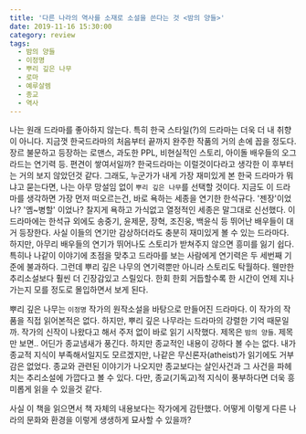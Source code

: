 ```yaml
---
title: '다른 나라의 역사를 소재로 소설을 쓴다는 것 <밤의 양들>'
date: 2019-11-16 15:30:00
category: review
tags:
  - 밤의 양들
  - 이정명
  - 뿌리 깊은 나무
  - 로마
  - 예루살렘
  - 종교
  - 역사
---
```


나는 원래 드라마를 좋아하지 않는다. 특히 한국 스타일(?)의 드라마는 더욱 더 내 취향이 아니다. 지금껏 한국드라마의 처음부터 끝까지 완주한 작품의 거의 손에 꼽을 정도다. 장르 불문하고 등장하는 로맨스, 과도한 PPL, 비현실적인 스토리, 아이돌 배우들의 오그라드는 연기력 등. 편견이 쌓여서일까? 한국드라마는 이럴것이다라고 생각한 이 후부터는 거의 보지 않았던것 같다. 그래도, 누군가가 내게 가장 재미있게 본 한국 드라마가 뭐냐고 묻는다면, 나는 아무 망설임 없이 `뿌리 깊은 나무`를 선택할 것이다. 지금도 이 드라마를 생각하면 가장 먼저 떠오르는건, 바로 욕하는 세종을 연기한 한석규다. '젠장'이었나? '옘~병할' 이었나? 찰지게 욕하고 가식없고 열정적인 세종은 말그대로 신선했다. 이 드라마에는 한석규 외에도 송중기, 윤제문, 장혁, 조진웅, 백윤식 등 뛰어난 배우들이 대거 등장한다. 사실 이들의 연기만 감상하더라도 충분히 재미있게 볼 수 있는 드라마다. 하지만, 아무리 배우들의 연기가 뛰어나도 스토리가 받쳐주지 않으면 흥미를 잃기 쉽다. 특히나 나같이 이야기에 초점을 맞추고 드라마를 보는 사람에게 연기력은 두 세번째 기준에 불과하다. 그런데 뿌리 깊은 나무의 연기력뿐만 아니라 스토리도 탁월하다. 웬만한 추리소설보다 훨씬 더 긴장감있고 스릴있다. 한회 한회 거듭할수록 한 시간이 언제 지나가는지 모를 정도로 몰입하면서 보게 된다.

뿌리 깊은 나무는 `이정명` 작가의 원작소설을 바탕으로 만들어진 드라마다. 이 작가의 작품을 직접 읽어본적은 없다. 하지만, 뿌리 깊은 나무라는 드라마의 강렬한 기억 때문일까. 작가의 신작이 나왔다고 해서 주저 없이 바로 읽기 시작했다. 제목은 `밤의 양들`. 제목만 보면.. 어딘가 종교냄새가 풍긴다. 하지만 종교적인 내용이 강하다 볼 수는 없다. 내가 종교적 지식이 부족해서일지도 모르겠지만, 나같은 무신론자(atheist)가 읽기에도 거부감은 없었다. 종교와 관련된 이야기가 나오지만 종교보다는 살인사건과 그 사건을 파헤치는 추리소설에 가깝다고 볼 수 있다. 다만, 종교(기독교)적 지식이 풍부하다면 더욱 흥미롭게 읽을 수 있을것 같다.

사실 이 책을 읽으면서 책 자체의 내용보다는 작가에게 감탄했다. 어떻게 이렇게 다른 나라의 문화와 환경을 이렇게 생생하게 묘사할 수 있을까?

